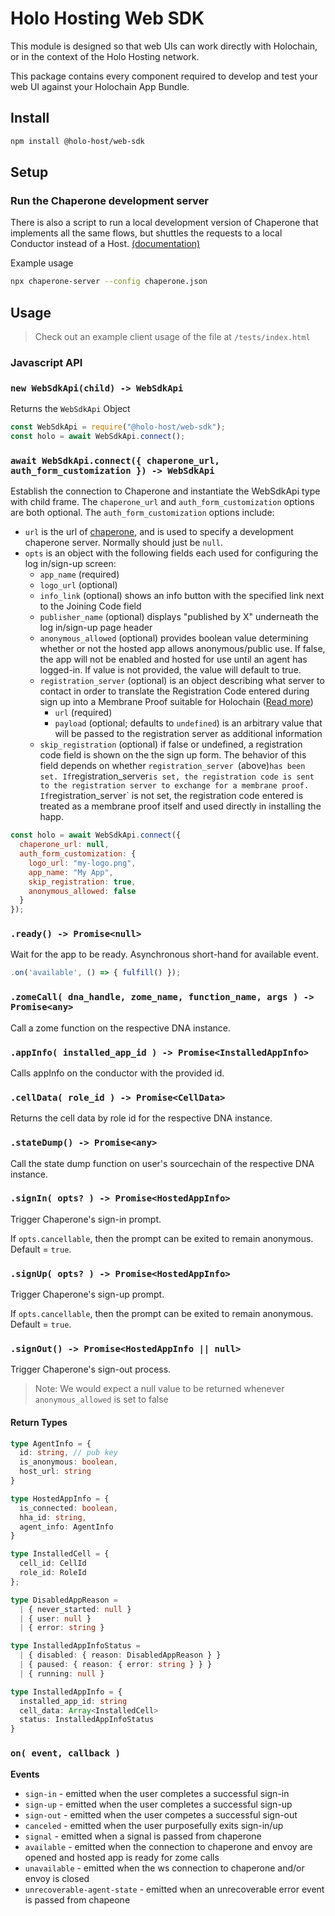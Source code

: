 # Holo Hosting Web SDK

This module is designed so that web UIs can work directly with Holochain, or in the context of the
Holo Hosting network.

This package contains every component required to develop and test your web UI against your
Holochain App Bundle.

## Install

```bash
npm install @holo-host/web-sdk
```

## Setup

### Run the Chaperone development server

There is also a script to run a local development version of Chaperone that implements all the same
flows, but shuttles the requests to a local Conductor instead of a Host. [(documentation)](https://github.com/Holo-Host/chaperone/#npx-chaperone-server---config-configruation)

Example usage

```bash
npx chaperone-server --config chaperone.json
```

## Usage
> Check out an example client usage of the file at `/tests/index.html`

### Javascript API

### `new WebSdkApi(child) -> WebSdkApi`
Returns the `WebSdkApi` Object

```javascript
const WebSdkApi = require("@holo-host/web-sdk");
const holo = await WebSdkApi.connect();
```

### `await WebSdkApi.connect({ chaperone_url, auth_form_customization }) -> WebSdkApi`
Establish the connection to Chaperone and instantiate the WebSdkApi type with child frame.
The `chaperone_url` and `auth_form_customization` options are both optional.
The `auth_form_customization` options include:
- `url` is the url of [chaperone](https://github.com/Holo-Host/chaperone), and is used to specify a development chaperone server. Normally should just be `null`.
- `opts` is an object with the following fields each used for configuring the log in/sign-up screen:
  - `app_name` (required)
  - `logo_url` (optional)
  - `info_link` (optional) shows an info button with the specified link next to the Joining Code field
  - `publisher_name` (optional) displays "published by X" underneath the log in/sign-up page header
  - `anonymous_allowed` (optional) provides boolean value determining whether or not the hosted app allows anonymous/public use. If false, the app will not be enabled and hosted for use until an agent has logged-in. If value is not provided, the value will default to true.
  - `registration_server` (optional) is an object describing what server to contact in order to translate the Registration Code entered during sign up into a Membrane Proof suitable for Holochain ([Read more](https://github.com/Holo-Host/holo-nixpkgs/tree/develop/overlays/holo-nixpkgs/holo-registration-service))
    - `url` (required)
    - `payload` (optional; defaults to `undefined`) is an arbitrary value that will be passed to the registration server as additional information
  - `skip_registration` (optional) if false or undefined, a registration code field is shown on the the sign up form. The behavior of this field depends on whether `registration_server `(above)` has been set. If `registration_server` is set, the registration code is sent to the registration server to exchange for a membrane proof. If `registration_server` is not set, the registration code entered is treated as a membrane proof itself and used directly in installing the happ.

```javascript
const holo = await WebSdkApi.connect({
  chaperone_url: null,
  auth_form_customization: {
    logo_url: "my-logo.png",
    app_name: "My App",
    skip_registration: true,
    anonymous_allowed: false
  }
});
```

### `.ready() -> Promise<null>`
Wait for the app to be ready.
Asynchronous short-hand for available event.
```javascript
.on('available', () => { fulfill() });
```

### `.zomeCall( dna_handle, zome_name, function_name, args ) -> Promise<any>`

Call a zome function on the respective DNA instance.

### `.appInfo( installed_app_id ) -> Promise<InstalledAppInfo>`

Calls appInfo on the conductor with the provided id.

### `.cellData( role_id ) -> Promise<CellData>`

Returns the cell data by role id for the respective DNA instance.

### `.stateDump() -> Promise<any>`

Call the state dump function on user's sourcechain of the respective DNA instance.

### `.signIn( opts? ) -> Promise<HostedAppInfo>`

Trigger Chaperone's sign-in prompt.

If `opts.cancellable`, then the prompt can be exited to remain anonymous. Default = `true`.

### `.signUp( opts? ) -> Promise<HostedAppInfo>`

Trigger Chaperone's sign-up prompt.

If `opts.cancellable`, then the prompt can be exited to remain anonymous. Default = `true`.

### `.signOut() -> Promise<HostedAppInfo || null>`
Trigger Chaperone's sign-out process.
> Note: We would expect a null value to be returned whenever `anonymous_allowed` is set to false

#### Return Types
```typescript
type AgentInfo = {
  id: string, // pub key
  is_anonymous: boolean,
  host_url: string
}

type HostedAppInfo = {
  is_connected: boolean,
  hha_id: string,
  agent_info: AgentInfo
}

type InstalledCell = {
  cell_id: CellId
  role_id: RoleId
};

type DisabledAppReason =
  | { never_started: null }
  | { user: null }
  | { error: string }

type InstalledAppInfoStatus = 
  | { disabled: { reason: DisabledAppReason } }
  | { paused: { reason: { error: string } } }
  | { running: null }

type InstalledAppInfo = {
  installed_app_id: string
  cell_data: Array<InstalledCell>
  status: InstalledAppInfoStatus
}
```

### `on( event, callback )`
**Events**
- `sign-in` - emitted when the user completes a successful sign-in
- `sign-up` - emitted when the user completes a successful sign-up
- `sign-out` - emitted when the user competes a successful sign-out
- `canceled` - emitted when the user purposefully exits sign-in/up
- `signal` - emitted when a signal is passed from chaperone
- `available` - emitted when the connection to chaperone and envoy are opened and hosted app is ready for zome calls
- `unavailable` - emitted when the ws connection to chaperone and/or envoy is closed
- `unrecoverable-agent-state` - emitted when an unrecoverable error event is passed from chapeone


